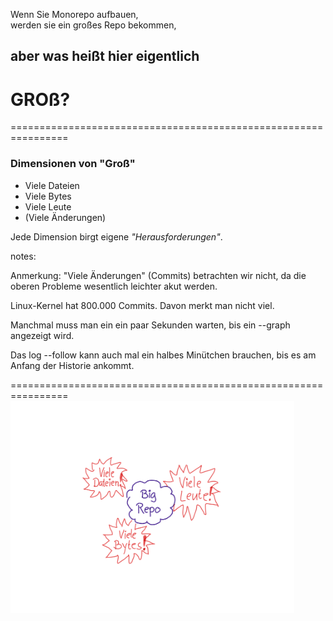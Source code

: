 
Wenn Sie Monorepo aufbauen,  
werden sie ein großes Repo bekommen,

## aber was heißt hier eigentlich

# GROß?


================================================================


### Dimensionen von "Groß"

 * Viele Dateien
 * Viele Bytes
 * Viele Leute
 * (Viele Änderungen)

Jede Dimension birgt eigene *"Herausforderungen"*.

notes:

Anmerkung: "Viele Änderungen" (Commits) betrachten wir nicht, da die oberen Probleme wesentlich leichter akut werden.

Linux-Kernel hat 800.000 Commits. Davon merkt man nicht viel.

Manchmal muss man ein ein paar Sekunden warten, bis ein --graph angezeigt wird.

Das log --follow kann auch mal ein halbes Minütchen brauchen, bis es am Anfang der Historie ankommt.



================================================================
<img src="02/ueberblick-probleme.png" width="90%" style="border: 0px; box-shadow: none;">
